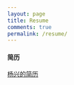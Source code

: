 ```yaml
---
layout: page
title: Resume
comments: true
permalink: /resume/
---
```


#### 简历
[杨兴的简历](http://yxzoro.github.io/test_git/)

